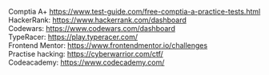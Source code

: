 Comptia A+ https://www.test-guide.com/free-comptia-a-practice-tests.html <br>
HackerRank: https://www.hackerrank.com/dashboard <br>
Codewars: https://www.codewars.com/dashboard <br>
TypeRacer: https://play.typeracer.com/ <br>
Frontend Mentor: https://www.frontendmentor.io/challenges <br>
Practise hacking: https://cyberwarrior.com/ctf/ <br>
Codeacademy: https://www.codecademy.com/

